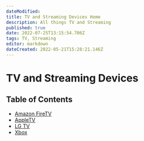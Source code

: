 ```yaml
---
dateModified:
title: TV and Streaming Devices Home
description: All things TV and Streaming
published: true
date: 2022-07-25T13:15:54.706Z
tags: TV, Streaming
editor: markdown
dateCreated: 2022-05-21T15:28:21.146Z
---
```

# TV and Streaming Devices 

## Table of Contents

- [Amazon FireTV](https://wiki.commsnet.org/en/TV_Streaming_Devices/Amazon_FireTV)
- [AppleTV](https://wiki.commsnet.org/en/TV_Streaming_Devices/AppleTV)
- [LG TV](https://wiki.commsnet.org/en/TV_Streaming_Devices/LG_TV_WebOS)
- [Xbox]()